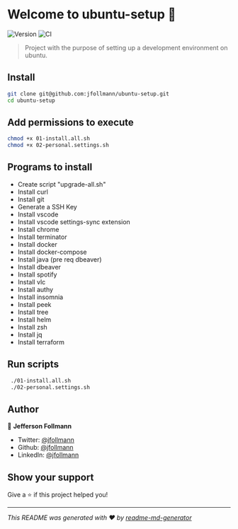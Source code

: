 # Welcome to ubuntu-setup 👑
![Version](https://img.shields.io/badge/version-1.0.0-blue.svg?cacheSeconds=2592000) 
![CI](https://github.com/jfollmann/ubuntu-setup/workflows/CI/badge.svg) 

> Project with the purpose of setting up a development environment on ubuntu.

## Install

```sh
git clone git@github.com:jfollmann/ubuntu-setup.git
cd ubuntu-setup
```

## Add permissions to execute

```sh
chmod +x 01-install.all.sh
chmod +x 02-personal.settings.sh
```

## Programs to install

- Create script "upgrade-all.sh"
- Install curl
- Install git
- Generate a SSH Key
- Install vscode
- Install vscode settings-sync extension
- Install chrome
- Install terminator
- Install docker
- Install docker-compose 
- Install java (pre req dbeaver)
- Install dbeaver
- Install spotify
- Install vlc
- Install authy 
- Install insomnia
- Install peek
- Install tree
- Install helm
- Install zsh
- Install jq
- Install terraform

## Run scripts
```sh
 ./01-install.all.sh
 ./02-personal.settings.sh
```

## Author

👤 **Jefferson Follmann**

* Twitter: [@jfollmann](https://twitter.com/jfollmann)
* Github: [@jfollmann](https://github.com/jfollmann)
* LinkedIn: [@jfollmann](https://linkedin.com/in/jfollmann)

## Show your support

Give a ⭐️ if this project helped you!


***
_This README was generated with ❤️ by [readme-md-generator](https://github.com/kefranabg/readme-md-generator)_
